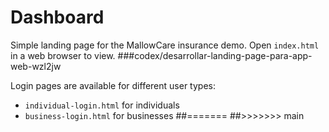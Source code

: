 # Dashboard

Simple landing page for the MallowCare insurance demo. Open `index.html` in a web browser to view.
###codex/desarrollar-landing-page-para-app-web-wzl2jw

Login pages are available for different user types:
- `individual-login.html` for individuals
- `business-login.html` for businesses
##=======
##>>>>>>> main
